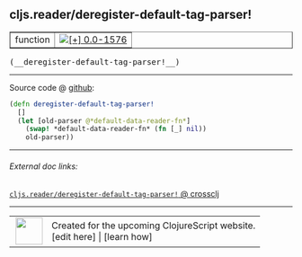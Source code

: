 ## cljs.reader/deregister-default-tag-parser!



 <table border="1">
<tr>
<td>function</td>
<td><a href="https://github.com/cljsinfo/cljs-api-docs/tree/0.0-1576"><img valign="middle" alt="[+] 0.0-1576" title="Added in 0.0-1576" src="https://img.shields.io/badge/+-0.0--1576-lightgrey.svg"></a> </td>
</tr>
</table>


 <samp>
(__deregister-default-tag-parser!__)<br>
</samp>

---







Source code @ [github](https://github.com/clojure/clojurescript/blob/r1895/src/cljs/cljs/reader.cljs#L573-L577):

```clj
(defn deregister-default-tag-parser!
  []
  (let [old-parser @*default-data-reader-fn*]
    (swap! *default-data-reader-fn* (fn [_] nil))
    old-parser))
```

<!--
Repo - tag - source tree - lines:

 <pre>
clojurescript @ r1895
└── src
    └── cljs
        └── cljs
            └── <ins>[reader.cljs:573-577](https://github.com/clojure/clojurescript/blob/r1895/src/cljs/cljs/reader.cljs#L573-L577)</ins>
</pre>

-->

---



###### External doc links:

[`cljs.reader/deregister-default-tag-parser!` @ crossclj](http://crossclj.info/fun/cljs.reader.cljs/deregister-default-tag-parser%21.html)<br>

---

 <table>
<tr><td>
<img valign="middle" align="right" width="48px" src="http://i.imgur.com/Hi20huC.png">
</td><td>
Created for the upcoming ClojureScript website.<br>
[edit here] | [learn how]
</td></tr></table>

[edit here]:https://github.com/cljsinfo/cljs-api-docs/blob/master/cljsdoc/cljs.reader_deregister-default-tag-parserBANG.cljsdoc
[learn how]:https://github.com/cljsinfo/cljs-api-docs/wiki/cljsdoc-files

<!--

This information was too distracting to show to readers, but I'll leave it
commented here since it is helpful to:

- pretty-print the data used to generate this document
- and show how to retrieve that data



The API data for this symbol:

```clj
{:ns "cljs.reader",
 :name "deregister-default-tag-parser!",
 :type "function",
 :signature ["[]"],
 :source {:code "(defn deregister-default-tag-parser!\n  []\n  (let [old-parser @*default-data-reader-fn*]\n    (swap! *default-data-reader-fn* (fn [_] nil))\n    old-parser))",
          :title "Source code",
          :repo "clojurescript",
          :tag "r1895",
          :filename "src/cljs/cljs/reader.cljs",
          :lines [573 577]},
 :full-name "cljs.reader/deregister-default-tag-parser!",
 :full-name-encode "cljs.reader_deregister-default-tag-parserBANG",
 :history [["+" "0.0-1576"]]}

```

Retrieve the API data for this symbol:

```clj
;; from Clojure REPL
(require '[clojure.edn :as edn])
(-> (slurp "https://raw.githubusercontent.com/cljsinfo/cljs-api-docs/catalog/cljs-api.edn")
    (edn/read-string)
    (get-in [:symbols "cljs.reader/deregister-default-tag-parser!"]))
```

-->
